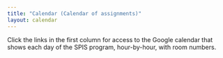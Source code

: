```yaml
---
title: "Calendar (Calendar of assignments)"
layout: calendar
---
```


<p>Click the links in the first column for access to the Google calendar that shows each day of the SPIS program, hour-by-hour, with room numbers.</p>

<div id='calendar'
     class='calendar'
     data-weeks="{{site.num_weeks}}"
     data-start-date="{{site.start_date}}">
</div>


